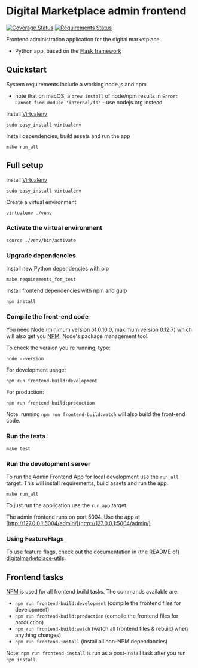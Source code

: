 # Digital Marketplace admin frontend

[![Coverage Status](https://coveralls.io/repos/alphagov/digitalmarketplace-admin-frontend/badge.svg?branch=master&service=github)](https://coveralls.io/github/alphagov/digitalmarketplace-admin-frontend?branch=master)
[![Requirements Status](https://requires.io/github/alphagov/digitalmarketplace-admin-frontend/requirements.svg?branch=master)](https://requires.io/github/alphagov/digitalmarketplace-admin-frontend/requirements/?branch=master)


Frontend administration application for the digital marketplace.

- Python app, based on the [Flask framework](http://flask.pocoo.org/)

## Quickstart

System requirements include a working node.js and npm.

- note that on macOS, a `brew install` of node/npm results in `Error: Cannot find module 'internal/fs'` - use nodejs.org instead

Install [Virtualenv](https://virtualenv.pypa.io/en/latest/)
```
sudo easy_install virtualenv
```

Install dependencies, build assets and run the app
```
make run_all
```

## Full setup

Install [Virtualenv](https://virtualenv.pypa.io/en/latest/)
```
sudo easy_install virtualenv
```

Create a virtual environment
```
virtualenv ./venv
```

### Activate the virtual environment
```
source ./venv/bin/activate
```

### Upgrade dependencies

Install new Python dependencies with pip

```
make requirements_for_test
```

Install frontend dependencies with npm and gulp

```
npm install
```

### Compile the front-end code

You need Node (minimum version of 0.10.0, maximum version 0.12.7) which will also get you [NPM](npmjs.org), Node's package management tool.

To check the version you're running, type:

```
node --version
```

For development usage:

```
npm run frontend-build:development
```

For production:

```
npm run frontend-build:production
```

Note: running `npm run frontend-build:watch` will also build the front-end code.

### Run the tests

```
make test
```


### Run the development server

To run the Admin Frontend App for local development use the `run_all` target.
This will install requirements, build assets and run the app.

```
make run_all
```

To just run the application use the `run_app` target.

The admin frontend runs on port 5004. Use the app at [http://127.0.0.1:5004/admin/](http://127.0.0.1:5004/admin/)

### Using FeatureFlags

To use feature flags, check out the documentation in (the README of)
[digitalmarketplace-utils](https://github.com/alphagov/digitalmarketplace-utils#using-featureflags).

## Frontend tasks

[NPM](https://www.npmjs.org/) is used for all frontend build tasks. The commands available are:

- `npm run frontend-build:development` (compile the frontend files for development)
- `npm run frontend-build:production` (compile the frontend files for production)
- `npm run frontend-build:watch` (watch all frontend files & rebuild when anything changes)
- `npm run frontend-install` (install all non-NPM dependancies)

Note: `npm run frontend-install` is run as a post-install task after you run `npm install`.
